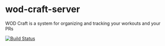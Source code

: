 wod-craft-server
===============
WOD Craft is a system for organizing and tracking your workouts and your PRs

[![Build Status](https://travis-ci.org/the-gigi/wod-craft-server.svg?branch=master)](https://travis-ci.org/the-gigi/wod-craft-server)

